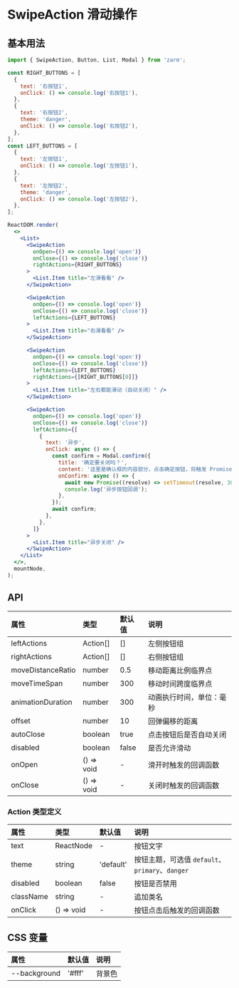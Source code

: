 # SwipeAction 滑动操作

## 基本用法

```jsx
import { SwipeAction, Button, List, Modal } from 'zarm';

const RIGHT_BUTTONS = [
  {
    text: '右按钮1',
    onClick: () => console.log('右按钮1'),
  },
  {
    text: '右按钮2',
    theme: 'danger',
    onClick: () => console.log('右按钮2'),
  },
];
const LEFT_BUTTONS = [
  {
    text: '左按钮1',
    onClick: () => console.log('左按钮1'),
  },
  {
    text: '左按钮2',
    theme: 'danger',
    onClick: () => console.log('左按钮2'),
  },
];

ReactDOM.render(
  <>
    <List>
      <SwipeAction
        onOpen={() => console.log('open')}
        onClose={() => console.log('close')}
        rightActions={RIGHT_BUTTONS}
      >
        <List.Item title="左滑看看" />
      </SwipeAction>

      <SwipeAction
        onOpen={() => console.log('open')}
        onClose={() => console.log('close')}
        leftActions={LEFT_BUTTONS}
      >
        <List.Item title="右滑看看" />
      </SwipeAction>

      <SwipeAction
        onOpen={() => console.log('open')}
        onClose={() => console.log('close')}
        leftActions={LEFT_BUTTONS}
        rightActions={[RIGHT_BUTTONS[0]]}
      >
        <List.Item title="左右都能滑动（自动关闭）" />
      </SwipeAction>

      <SwipeAction
        onOpen={() => console.log('open')}
        onClose={() => console.log('close')}
        leftActions={[
          {
            text: '异步',
            onClick: async () => {
              const confirm = Modal.confirm({
                title: '确定要关闭吗？',
                content: '这里是确认框的内容部分，点击确定按钮，将触发 Promise 关闭确认框',
                onConfirm: async () => {
                  await new Promise((resolve) => setTimeout(resolve, 3000));
                  console.log('异步按钮回调');
                },
              });
              await confirm;
            },
          },
        ]}
      >
        <List.Item title="异步关闭" />
      </SwipeAction>
    </List>
  </>,
  mountNode,
);
```

## API

| 属性              | 类型       | 默认值 | 说明                     |
| :---------------- | :--------- | :----- | :----------------------- |
| leftActions       | Action[]   | []     | 左侧按钮组               |
| rightActions      | Action[]   | []     | 右侧按钮组               |
| moveDistanceRatio | number     | 0.5    | 移动距离比例临界点       |
| moveTimeSpan      | number     | 300    | 移动时间跨度临界点       |
| animationDuration | number     | 300    | 动画执行时间，单位：毫秒 |
| offset            | number     | 10     | 回弹偏移的距离           |
| autoClose         | boolean    | true   | 点击按钮后是否自动关闭   |
| disabled          | boolean    | false  | 是否允许滑动             |
| onOpen            | () => void | -      | 滑开时触发的回调函数     |
| onClose           | () => void | -      | 关闭时触发的回调函数     |

### Action 类型定义

| 属性      | 类型       | 默认值    | 说明                                            |
| :-------- | :--------- | :-------- | :---------------------------------------------- |
| text      | ReactNode  | -         | 按钮文字                                        |
| theme     | string     | 'default' | 按钮主题，可选值 `default`、`primary`、`danger` |
| disabled  | boolean    | false     | 按钮是否禁用                                    |
| className | string     | -         | 追加类名                                        |
| onClick   | () => void | -         | 按钮点击后触发的回调函数                        |

## CSS 变量

| 属性         | 默认值 | 说明   |
| :----------- | :----- | :----- |
| --background | '#fff' | 背景色 |

